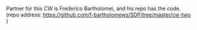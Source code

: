Partner for this CW is Frederico Bartholomei, and his repo has the code.
(repo address: https://github.com/f-bartholomews/SDP/tree/master/cw-two )